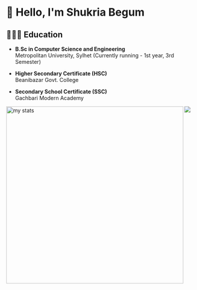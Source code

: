 # 👋 Hello, I'm Shukria Begum
## 👨🏻‍🎓 Education

- **B.Sc in Computer Science and Engineering**  
  Metropolitan University, Sylhet (Currently running - 1st year, 3rd Semester)  

- **Higher Secondary Certificate (HSC)**  
  Beanibazar Govt. College  

- **Secondary School Certificate (SSC)**  
  Gachbari Modern Academy


<img alt="my stats" align="left" width="470" src="https://github-readme-stats.vercel.app/api?username=shukriabegum&show_icons=true&theme=onedark&show=reviews,discussions_started,discussions_answered,prs_merged,prs_merged_percentagee"/>
<a href="https://github.com/anuraghazra/convoychat">



  <img  align="left" src="https://github-readme-stats.vercel.app/api/top-langs?username=shukriabegum&theme=onedark&layout=compact&langs_count=8&card_width=470"  />
</a>


 
